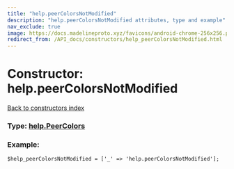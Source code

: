 ```yaml
---
title: "help.peerColorsNotModified"
description: "help.peerColorsNotModified attributes, type and example"
nav_exclude: true
image: https://docs.madelineproto.xyz/favicons/android-chrome-256x256.png
redirect_from: /API_docs/constructors/help_peerColorsNotModified.html
---
```

# Constructor: help.peerColorsNotModified  
[Back to constructors index](/API_docs/constructors/index.html)






### Type: [help.PeerColors](/API_docs/types/help.PeerColors.html)


### Example:

```
$help_peerColorsNotModified = ['_' => 'help.peerColorsNotModified'];
```  
